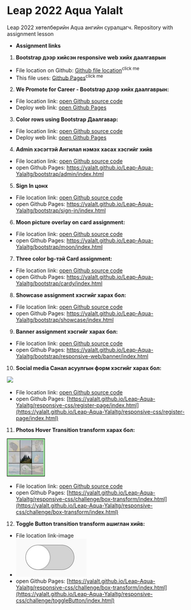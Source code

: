 # Leap 2022 Aqua Yalalt
Leap 2022 хөтөлбөрийн Aqua ангийн суралцагч. Repository with assignment lesson
* **Assignment links**
1. **Bootstrap дээр хийсэн responsive web хийх даалгаврын**
- File location on Github: [Github file location](https://github.com/Yalalt/Leap-Aqua-Yalaltg/blob/main/bootstrap/responsive-web/index.html)<sup>click me</sup>
- This file uses: [Github Pages](https://yalalt.github.io/Leap-Aqua-Yalaltg/bootstrap/responsive-web/index.html)<sup>click me</sup> 
2. **We Promote for Career - Bootstrap дээр хийх даалгаврын:**
- File location link: [open Github source code](https://github.com/Yalalt/Leap-Aqua-Yalaltg/tree/main/bootstrap/promote-career)
- Deploy web link: [open Github Pages](https://yalalt.github.io/Leap-Aqua-Yalaltg/bootstrap/promote-career/index.html)
3. **Color rows using Bootstrap Даалгавар:**
- File location link: [open Github source code](https://github.com/Yalalt/Leap-Aqua-Yalaltg/tree/main/bootstrap/color-rows)
- Deploy web link: [open Github Pages](https://yalalt.github.io/Leap-Aqua-Yalaltg/bootstrap/color-rows/index.html)
4. **Admin хэсэгтэй Ангилал нэмэх хасах хэсгийг хийв**
- File location link: [open Github source code](https://github.com/Yalalt/Leap-Aqua-Yalaltg/blob/main/bootstrap/admin/index.html)
- open Github Pages: https://yalalt.github.io/Leap-Aqua-Yalaltg/bootstrap/admin/index.html
5. **Sign In цонх** 
- File location link: [open Github source code](https://github.com/Yalalt/Leap-Aqua-Yalaltg/tree/main/bootstrap/sign-in)
- open Github Pages: https://yalalt.github.io/Leap-Aqua-Yalaltg/bootstrap/sign-in/index.html  
6. **Moon picture overlay on card assignment:**
- File location link: [open Github source code](https://github.com/Yalalt/Leap-Aqua-Yalaltg/tree/main/bootstrap/moon)
- open Github Pages: https://yalalt.github.io/Leap-Aqua-Yalaltg/bootstrap/moon/index.html  
7. **Three color bg-тэй Card assignment:**
- File location link: [open Github source code](https://github.com/Yalalt/Leap-Aqua-Yalaltg/tree/main/bootstrap/cardy)
- open Github Pages: https://yalalt.github.io/Leap-Aqua-Yalaltg/bootstrap/cardy/index.html  
8. **Showcase assignment хэсгийг харах бол:**
- File location link: [open Github source code](https://github.com/Yalalt/Leap-Aqua-Yalaltg/tree/main/bootstrap/showcase)
- open Github Pages: https://yalalt.github.io/Leap-Aqua-Yalaltg/bootstrap/showcase/index.html
9. **Banner assignment хэсгийг харах бол:**
- File location link: [open Github source code](https://github.com/Yalalt/Leap-Aqua-Yalaltg/blob/main/bootstrap/responsive-web/banner/index.html)
- open Github Pages: https://yalalt.github.io/Leap-Aqua-Yalaltg/bootstrap/responsive-web/banner/index.html
10. **Social media Санал асуулгын форм хэсгийг харах бол:**
<img src="./images/thumb_register_socialpage258716.avif" width="150" heigth="122"/>

- File location link: [open Github source code](https://github.com/Yalalt/Leap-Aqua-Yalaltg/blob/main/responsive-css/register-page)
- open Github Pages: [https://yalalt.github.io/Leap-Aqua-Yalaltg/responsive-css/register-page/index.html](https://yalalt.github.io/Leap-Aqua-Yalaltg/responsive-css/register-page/index.html)
11. **Photos Hover Transition transform харах бол:**
<img src="./images/thumb_boxtransformImagesAnimals.jpg" width="100" heigth="100"/>

- File location link: [open Github source code](https://github.com/Yalalt/Leap-Aqua-Yalaltg/blob/main/responsive-css/challenge/box-transform/)
- open Github Pages: [https://yalalt.github.io/Leap-Aqua-Yalaltg/responsive-css/challenge/box-transform/index.html](https://yalalt.github.io/Leap-Aqua-Yalaltg/responsive-css/challenge/box-transform/index.html)

12. **Toggle Button transition transform ашиглан хийв:**
- File location link-image
- [<img src="./images/thumb_toggleButton21224031.jpg" heigth="100"/>](https://github.com/Yalalt/Leap-Aqua-Yalaltg/blob/main/responsive-css/challenge/toggleButton/)
- open Github Pages: [https://yalalt.github.io/Leap-Aqua-Yalaltg/responsive-css/challenge/box-transform/index.html](https://yalalt.github.io/Leap-Aqua-Yalaltg/responsive-css/challenge/toggleButton/index.html)